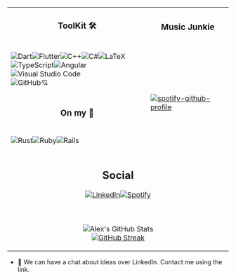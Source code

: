 
<table width="100%" style="margin-left:auto;margin-right:auto;">
    <tbody>
        <tr>
            <td style="text-align: center; vertical-align: middle;"><h3> ToolKit 🛠 </h3></td>
            <td style="text-align: center; vertical-align: middle;">
                <h3>Music Junkie</h3>
            </td>
        </tr>
        <tr>
            <td>
            <p><img src="https://img.shields.io/badge/dart-%230175C2.svg?style=for-the-badge&amp;logo=dart&amp;logoColor=white" alt="Dart"><img src="https://img.shields.io/badge/Flutter-%2302569B.svg?style=for-the-badge&amp;logo=Flutter&amp;logoColor=white" alt="Flutter"><img src="https://img.shields.io/badge/c++-%2300599C.svg?style=for-the-badge&amp;logo=c%2B%2B&amp;logoColor=white" alt="C++"><img src="https://img.shields.io/badge/c%23-%23239120.svg?style=for-the-badge&amp;logo=c-sharp&amp;logoColor=white" alt="C#"><img src="https://img.shields.io/badge/latex-%23008080.svg?style=for-the-badge&amp;logo=latex&amp;logoColor=white" alt="LaTeX"></br><img src="https://img.shields.io/badge/typescript-%23007ACC.svg?style=for-the-badge&amp;logo=typescript&amp;logoColor=white" alt="TypeScript"><img src="https://img.shields.io/badge/angular-%23DD0031.svg?style=for-the-badge&amp;logo=angular&amp;logoColor=white" alt="Angular"><img src="https://img.shields.io/badge/VisualStudioCode-0078d7.svg?style=for-the-badge&amp;logo=visual-studio-code&amp;logoColor=white" alt="Visual Studio Code"></br><img src="https://img.shields.io/badge/github-%23121011.svg?style=for-the-badge&amp;logo=github&amp;logoColor=white" alt="GitHub">💘</p>
            </td>
            <td rowspan=3>
                </br>
                <p>
                    <a href="https://github.com/kittinan/spotify-github-profile"><img src="https://spotify-github-profile.vercel.app/api/view?uid=wisewallen&amp;cover_image=true&amp;theme=compact" alt="spotify-github-profile"></a>
                </p>
            </td>
        </tr>
        <tr>
            <td style="text-align: center; vertical-align: middle;">
                <h3> On my 📡 </h3>
            </td>
        </tr>
        <tr>
            <td>
            <p><img src="https://img.shields.io/badge/rust-%23000000.svg?style=for-the-badge&amp;logo=rust&amp;logoColor=white" alt="Rust"><img src="https://img.shields.io/badge/ruby-%23CC342D.svg?style=for-the-badge&amp;logo=ruby&amp;logoColor=white" alt="Ruby"><img src="https://img.shields.io/badge/rails-%23CC0000.svg?style=for-the-badge&amp;logo=ruby-on-rails&amp;logoColor=white" alt="Rails"></p>
            </td>
        </tr>
        <tr>
        </tr>
        <tr>
        </tr>
        <tr><td colspan=2 style="text-align: center; vertical-align: middle;">
        <h2> Social </h2>
        <p><a href="https://www.linkedin.com/in/stephen-wallen/"><img src="https://img.shields.io/badge/linkedin-%230077B5.svg?style=for-the-badge&amp;logo=linkedin&amp;logoColor=white" alt="LinkedIn"></a><a href="https://open.spotify.com/user/wisewallen?si=7978c32273044e80"><img src="https://img.shields.io/badge/Spotify-1ED760?style=for-the-badge&amp;logo=spotify&amp;logoColor=white" alt="Spotify"></a></p>
        </td>
        <tr>
        <td colspan = 2 style="text-align: center; vertical-align: middle;">
        </br>
        <p><img src="https://github-readme-stats.vercel.app/api?username=a-wallen&amp;show_icons=true&amp;theme=dracula&amp;count_private=true" alt="Alex&#39;s GitHub Stats"></br>
        <a href="https://git.io/streak-stats"><img src="http://github-readme-streak-stats.herokuapp.com?user=a-wallen&amp;theme=dark" alt="GitHub Streak"></a></p>
        </td>
        </tr>
        </tr>
    </tbody>
</table>


- 💬 We can have a chat about ideas over LinkedIn. Contact me using the link.
